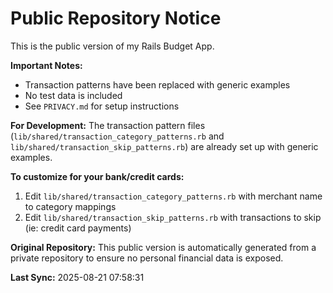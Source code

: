 # Public Repository Notice

This is the public version of my Rails Budget App. 

**Important Notes:**
- Transaction patterns have been replaced with generic examples
- No test data is included
- See `PRIVACY.md` for setup instructions

**For Development:**
The transaction pattern files (`lib/shared/transaction_category_patterns.rb` and `lib/shared/transaction_skip_patterns.rb`) are already set up with generic examples. 

**To customize for your bank/credit cards:**
1. Edit `lib/shared/transaction_category_patterns.rb` with merchant name to category mappings
2. Edit `lib/shared/transaction_skip_patterns.rb` with transactions to skip (ie: credit card payments)

**Original Repository:**
This public version is automatically generated from a private repository to ensure no personal financial data is exposed.

**Last Sync:** 2025-08-21 07:58:31
